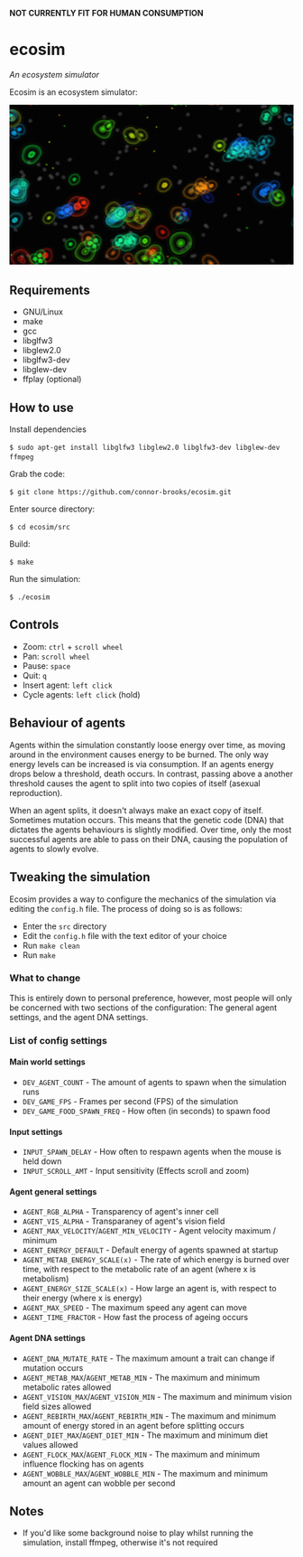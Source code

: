 **NOT CURRENTLY FIT FOR HUMAN CONSUMPTION**
# ecosim
*An ecosystem simulator*

Ecosim is an ecosystem simulator:

![Screenshot of ecosim](screenshot.png)
## Requirements
* GNU/Linux
* make
* gcc
* libglfw3
* libglew2.0
* libglfw3-dev
* libglew-dev
* ffplay (optional)
## How to use
 Install dependencies

`$ sudo apt-get install libglfw3 libglew2.0 libglfw3-dev libglew-dev ffmpeg`

 Grab the code:

`$ git clone https://github.com/connor-brooks/ecosim.git`

 Enter source directory:

`$ cd ecosim/src`

 Build:

`$ make`

 Run the simulation: 

`$ ./ecosim`
## Controls 
* Zoom: `ctrl` + `scroll wheel`
* Pan: `scroll wheel`
* Pause: `space`
* Quit: `q`
* Insert agent: `left click`
* Cycle agents: `left click` (hold)

## Behaviour of agents
Agents within the simulation constantly loose energy over time, as moving around in the environment causes energy to be burned. The only way energy levels can be increased is via consumption. If an agents energy drops below a threshold, death occurs. In contrast, passing above a another threshold causes the agent to split into two copies of itself (asexual reproduction).

When an agent splits, it doesn't always make an exact copy of itself. Sometimes mutation occurs. This means that the genetic code (DNA) that dictates the agents behaviours is slightly modified. Over time, only the most successful agents are able to pass on their DNA, causing the population of agents to slowly evolve.

## Tweaking the simulation 
Ecosim provides a way to configure the mechanics of the simulation via editing the `config.h` file. The process of doing so is as follows:

* Enter the `src` directory
* Edit the `config.h` file with the text editor of your choice
* Run `make clean`
* Run `make`

### What to change
This is entirely down to personal preference, however, most people will only be concerned with two sections of the configuration: The general agent settings, and the agent DNA settings.

### List of config settings
#### Main world settings
* `DEV_AGENT_COUNT` - The amount of agents to spawn when the simulation runs
* `DEV_GAME_FPS` - Frames per second (FPS) of the simulation
* `DEV_GAME_FOOD_SPAWN_FREQ` - How often (in seconds) to spawn food
#### Input settings
* `INPUT_SPAWN_DELAY` - How often to respawn agents when the mouse is held down
* `INPUT_SCROLL_AMT` - Input sensitivity (Effects scroll and zoom)
#### Agent general settings
* `AGENT_RGB_ALPHA` - Transparency of agent's inner cell
* `AGENT_VIS_ALPHA` - Transparaney of agent's vision field
* `AGENT_MAX_VELOCITY`/`AGENT_MIN_VELOCITY` - Agent velocity maximum / minimum
* `AGENT_ENERGY_DEFAULT` - Default energy of agents spawned at startup
* `AGENT_METAB_ENERGY_SCALE(x)` - The rate of which energy is burned over time, with respect to the metabolic rate of an agent (where x is metabolism)
* `AGENT_ENERGY_SIZE_SCALE(x)` - How large an agent is, with respect to their energy (where x is energy)
* `AGENT_MAX_SPEED` - The maximum speed any agent can move
* `AGENT_TIME_FRACTOR` - How fast the process of ageing occurs
#### Agent DNA settings
* `AGENT_DNA_MUTATE_RATE` - The maximum amount a trait can change if mutation occurs
* `AGENT_METAB_MAX`/`AGENT_METAB_MIN` - The maximum and minimum metabolic rates allowed
* `AGENT_VISION_MAX`/`AGENT_VISION_MIN` - The maximum and minimum vision field sizes allowed
* `AGENT_REBIRTH_MAX`/`AGENT_REBIRTH_MIN` - The maximum and minimum amount of energy stored in an agent before splitting occurs
* `AGENT_DIET_MAX`/`AGENT_DIET_MIN` - The maximum and minimum diet values allowed
* `AGENT_FLOCK_MAX`/`AGENT_FLOCK_MIN` - The maximum and minimum influence flocking has on agents
* `AGENT_WOBBLE_MAX`/`AGENT_WOBBLE_MIN` - The maximum and minimum amount an agent can wobble per second


## Notes 
* If you'd like some background noise to play whilst running the simulation, install ffmpeg, otherwise it's not required


